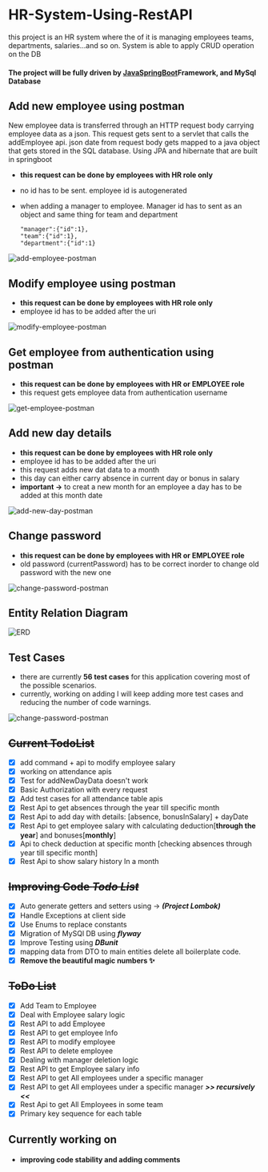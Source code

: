 # HR-System-Using-RestAPI

this project is an HR system where the of it is managing employees teams, departments, salaries...and so on. System is able to apply CRUD operation on the DB

#### The project will be fully driven by [JavaSpringBoot](https://www.tutorialspoint.com/spring_boot/spring_boot_introduction.htm) ​Framework, and MySql Database

##

## Add new employee using postman
New employee data is transferred through an HTTP request body carrying employee data as a json. This request gets sent to a servlet that calls the addEmployee api.
json date from request body gets mapped to a java object that gets stored in the SQL database. Using JPA and hibernate that are built in springboot

- **this request can be done by employees with HR role only**
- no id has to be sent. employee id is autogenerated
- when adding a manager to employee. Manager id has to sent as an object and same thing for team and department

  ```
  "manager":{"id":1},
  "team":{"id":1},
  "department":{"id":1}
  ```
![add-employee-postman](screen-shots/add-employee-postman.JPG)

## Modify employee using postman
- **this request can be done by employees with HR role only**
- employee id has to be added after the uri

![modify-employee-postman](screen-shots/modify-employee-postman.JPG)

## Get employee from authentication using postman
- **this request can be done by employees with HR or EMPLOYEE role**
- this request gets employee data from authentication username

![get-employee-postman](screen-shots/get-employee-by-logged-user-posman.JPG)

## Add new day details
- **this request can be done by employees with HR role only**
- employee id has to be added after the uri
- this request adds new dat data to a month
- this day can either carry absence in current day or bonus in salary
- **important ->** to creat a new month for an employee a day has to be added at this month date

![add-new-day-postman](screen-shots/add-new-day-date-by-hr-postman.JPG)

## Change password
- **this request can be done by employees with HR or EMPLOYEE role**
- old password (currentPassword) has to be correct inorder to change old password with the new one

![change-password-postman](screen-shots/logged-user-change-password-postman.JPG)

## Entity Relation Diagram

![ERD](screen-shots/ERD.JPG)

## Test Cases
- there are currently **56 test cases** for this application covering most of the possible scenarios.
- currently, working on adding I will keep adding more test cases and reducing the number of code warnings.

![change-password-postman](screen-shots/TestCase.JPG)


## ~~Current TodoList~~
- [x] add command + api to modify employee salary
- [x] working on attendance apis
- [x] Test for addNewDayData doesn't work
- [x] Basic Authorization with every request
- [x] Add test cases for all attendance table apis
- [x] Rest Api to get absences through the year till specific month
- [x] Rest Api to add day with details: [absence, bonusInSalary] + dayDate
- [x] Rest Api to get employee salary with calculating deduction[**through the year**] and bonuses[**monthly**]
- [x] Api to check deduction at specific month [checking absences through year till specific month]
- [x] Rest Api to show salary history In a month

## ~~Improving Code _Todo List_~~

- [x] Auto generate getters and setters using -> **_(Project Lombok)_**
- [x] Handle Exceptions at client side
- [x] Use Enums to replace constants
- [x] Migration of MySQl DB using **_flyway_**
- [x] Improve Testing using **_DBunit_**
- [x] mapping data from DTO to main entities delete all boilerplate code.
- [x] **Remove the beautiful magic numbers ✨**
## ~~ToDo List~~ 

- [x] Add Team to Employee
- [x] Deal with Employee salary logic
- [x] Rest API to add Employee
- [x] Rest API to get employee Info
- [x] Rest API to modify employee
- [x] Rest API to delete employee
- [x] Dealing with manager deletion logic
- [x] Rest API to get Employee salary info
- [x] Rest API to get All employees under a specific manager
- [x] Rest API to get All employees under a specific manager ***>> recursively <<***
- [x] Rest Api to get All Employees in some team
- [x] Primary key sequence for each table

## Currently working on
- #### improving code stability and adding comments
